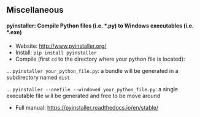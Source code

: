 
## Miscellaneous
#### pyinstaller: Compile Python files (i.e. *.py) to Windows executables (i.e. *.exe)
* Website: http://www.pyinstaller.org/
* Install: `pip install pyinstaller`
* Compile (first `cd` to the directory where your python file is located):

... `pyinstaller your_python_file.py`: a bundle will be generated in a subdirectory named `dist`

... `pyinstaller --onefile --windowed your_python_file.py`: a single executable file will be generated and free to be move around
* Full manual: https://pyinstaller.readthedocs.io/en/stable/
